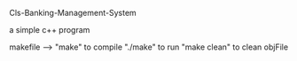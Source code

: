 Cls-Banking-Management-System

a simple c++ program 

makefile --> "make" to compile 
	     "./make" to run 
		 "make clean" to clean objFile


